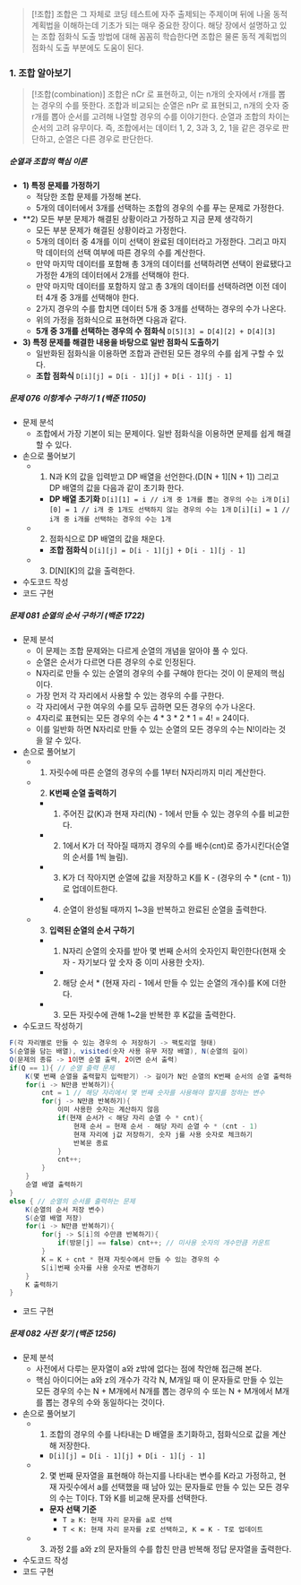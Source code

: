 >[!조합]
>조합은 그 자체로 코딩 테스트에 자주 출제되는 주제이며 뒤에 나올 동적 계획법을 이해하는데 기초가 되는 매우 중요한 장이다. 해당 장에서 설명하고 있는 조합 점화식 도출 방법에 대해 꼼꼼히 학습한다면 조합은 물론 동적 계획법의 점화식 도출 부분에도 도움이 된다.

### 1. 조합 알아보기
>[!조합(combination)]
>조합은 nCr 로 표현하고, 이는 n개의 숫자에서 r개를 뽑는 경우의 수를 뜻한다. 조합과 비교되는 순열은 nPr 로 표현되고, n개의 숫자 중 r개를 뽑아 순서를 고려해 나열할 경우의 수를 이야기한다. 순열과 조합의 차이는 순서의 고려 유무이다. 즉, 조합에서는 데이터 1, 2, 3과 3, 2, 1을 같은 경우로 판단하고, 순열은 다른 경우로 판단한다.

##### 순열과 조합의 핵심 이론
- **1) 특정 문제를 가정하기**
	- 적당한 조합 문제를 가정해 본다.
	- 5개의 데이터에서 3개를 선택하는 조합의 경우의 수를 푸는 문제로 가정한다.
- **2) 모든 부분 문제가 해결된 상황이라고 가정하고 지금 문제 생각하기
	- 모든 부분 문제가 해결된 상황이라고 가정한다.
	- 5개의 데이터 중 4개를 이미 선택이 완료된 데이터라고 가정한다. 그리고 마지막 데이터의 선택 여부에 따른 경우의 수를 계산한다.
	- 만약 마지막 데이터를 포함해 총 3개의 데이터를 선택하려면 선택이 완료됐다고 가정한 4개의 데이터에서 2개를 선택해야 한다.
	- 만약 마지막 데이터를 포함하지 않고 총 3개의 데이터를 선택하려면 이전 데이터 4개 중 3개를 선택해야 한다.
	- 2가지 경우의 수를 합치면 데이터 5개 중 3개를 선택하는 경우의 수가 나온다.
	- 위의 가정을 점화식으로 표현하면 다음과 같다.
	- **5개 중 3개를 선택하는 경우의 수 점화식**
	  `D[5][3] = D[4][2] + D[4][3]`
- **3) 특정 문제를 해결한 내용을 바탕으로 일반 점화식 도출하기**
	- 일반화된 점화식을 이용하면 조합과 관련된 모든 경우의 수를 쉽게 구할 수 있다.
	- **조합 점화식**
	  `D[i][j] = D[i - 1][j] + D[i - 1][j - 1]`

##### 문제 076 이항계수 구하기 1 (백준 11050)
- 문제 분석
	- 조합에서 가장 기본이 되는 문제이다. 일반 점화식을 이용하면 문제를 쉽게 해결할 수 있다.
- 손으로 풀어보기
	- 1) N과 K의 값을 입력받고 DP 배열을 선언한다.(D\[N + 1]\[N + 1]) 그리고 DP 배열의 값을 다음과 같이 초기화 한다.
		- **DP 배열 초기화**
		  `D[i][1] = i // i개 중 1개를 뽑는 경우의 수는 i개`
		  `D[i][0] = 1 // i개 중 1개도 선택하지 않는 경우의 수는 1개`
		  `D[i][i] = 1 // i개 중 i개를 선택하는 경우의 수는 1개`
	- 2) 점화식으로 DP 배열의 값을 채운다.
		- **조합 점화식**
		  `D[i][j] = D[i - 1][j] + D[i - 1][j - 1]`
	- 3) D\[N]\[K]의 값을 출력한다.
- 수도코드 작성
- 코드 구현

##### 문제 081 순열의 순서 구하기 (백준 1722)
- 문제 분석
	- 이 문제는 조합 문제와는 다르게 순열의 개념을 알아야 풀 수 있다.
	- 순열은 순서가 다르면 다른 경우의 수로 인정된다.
	- N자리로 만들 수 있는 순열의 경우의 수를 구해야 한다는 것이 이 문제의 핵심이다.
	- 가장 먼저 각 자리에서 사용할 수 있는 경우의 수를 구한다.
	- 각 자리에서 구한 여우의 수를 모두 곱하면 모든 경우의 수가 나온다.
	- 4자리로 표현되는 모든 경우의 수는 4 * 3 * 2 * 1 = 4! = 24이다.
	- 이를 일반화 하면 N자리로 만들 수 있는 순열의 모든 경우의 수는 N!이라는 것을 알 수 있다.
- 손으로 풀어보기
	- 1) 자릿수에 따른 순열의 경우의 수를 1부터 N자리까지 미리 계산한다.
	- 2) **K번째 순열 출력하기**
		- 1) 주어진 값(K)과 현재 자리(N) - 1에서 만들 수 있는 경우의 수를 비교한다.
		- 2) 1에서 K가 더 작아질 때까지 경우의 수를 배수(cnt)로 증가시킨다(순열의 순서를 1씩 늘림).
		- 3) K가 더 작아지면 순열에 값을 저장하고 K를 K - (경우의 수 * (cnt - 1))로 업데이트한다.
		- 4) 순열이 완성될 때까지 1~3을 반복하고 완료된 순열을 출력한다.
	- 3) **입력된 순열의 순서 구하기**
		- 1) N자리 순열의 숫자를 받아 몇 번째 순서의 숫자인지 확인한다(현재 숫자 - 자기보다 앞 숫자 중 이미 사용한 숫자).
		- 2) 해당 순서 \* (현재 자리 - 1에서 만들 수 있는 순열의 개수)를 K에 더한다.
		- 3) 모든 자릿수에 관해 1~2을 반복한 후 K값을 출력한다.
- 수도코드 작성하기
```java
F(각 자리별로 만들 수 있는 경우의 수 저장하기 -> 팩토리얼 형태)
S(순열을 담는 배열), visited(숫자 사용 유무 저장 배열), N(순열의 길이)
Q(문제의 종류 -> 1이면 순열 출력, 2이면 순서 출력)
if(Q == 1){ // 순열 출력 문제
	K(몇 번째 순열을 출력할지 입력받기) -> 길이가 N인 순열의 K번째 순서의 순열 출력하기
	for(i -> N만큼 반복하기){
		cnt = 1 // 해당 자리에서 몇 번째 숫자를 사용해야 할지를 정하는 변수
		for(j -> N만큼 반복하기){
			이미 사용한 숫자는 계산하지 않음
			if(현재 순서가 < 해당 자리 순열 수 * cnt){
				현재 순서 = 현재 순서 - 해당 자리 순열 수 * (cnt - 1)
				현재 자리에 j값 저장하기, 숫자 j를 사용 숫자로 체크하기
				반복문 종료
			}
			cnt++;
		}
	}
	순열 배열 출력하기
} 
else { // 순열의 순서를 출력하는 문제
	K(순열의 순서 저장 변수)
	S(순열 배열 저장)
	for(i -> N만큼 반복하기){
		for(j -> S[i]의 수만큼 반복하기){
			if(방문[j] == false) cnt++; // 미사용 숫자의 개수만큼 카운트
		}
		K = K + cnt * 현재 자릿수에서 만들 수 있는 경우의 수
		S[i]번째 숫자를 사용 숫자로 변경하기
	}
	K 출력하기
}
```
- 코드 구현

##### 문제 082 사전 찾기 (백준 1256)
- 문제 분석
	- 사전에서 다루는 문자열이 a와 z밖에 없다는 점에 착안해 접근해 본다.
	- 핵심 아이디어는 a와 z의 개수가 각각 N, M개일 때 이 문자들로 만들 수 있는 모든 경우의 수는 N + M개에서 N개를 뽑는 경우의 수 또는 N + M개에서 M개를 뽑는 경우의 수와 동일하다는 것이다.
- 손으로 풀어보기
	- 1) 조합의 경우의 수를 나타내는 D 배열을 초기화하고, 점화식으로 값을 계산해 저장한다.
		- `D[i][j] = D[i - 1][j] + D[i - 1][j - 1]`
	- 2) 몇 번째 문자열을 표현해야 하는지를 나타내는 변수를 K라고 가정하고, 현재 자릿수에서 a를 선택했을 때 남아 있는 문자들로 만들 수 있는 모든 경우의 수는 T이다. T와 K를 비교해 문자를 선택한다.
		- **문자 선택 기준**
			- `T ≥ K: 현재 자리 문자를 a로 선택`
			- `T < K: 현재 자리 문자를 z로 선택하고, K = K - T로 업데이트`
	- 3) 과정 2를 a와 z의 문자들의 수를 합친 만큼 반복해 정답 문자열을 출력한다.
- 수도코드 작성
- 코드 구현